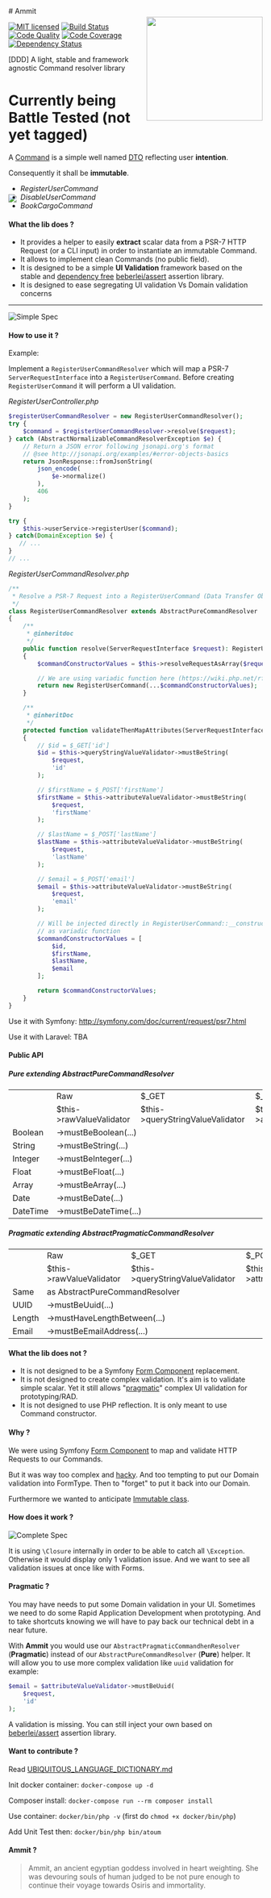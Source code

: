 <img src="https://cloud.githubusercontent.com/assets/2279794/21160379/ef90f812-c184-11e6-99da-add0658f2baf.png" align="right" width="230px" height="206px" vspace="20" />
# Ammit 

[![MIT licensed](https://img.shields.io/badge/license-MIT-blue.svg)](https://raw.githubusercontent.com/imediafrance/ammit/master/LICENSE)
[![Build Status](https://travis-ci.com/imediafrance/ammit.svg?token=JcSB2GZng3ssVpoUAxup&branch=master)](https://travis-ci.com/imediafrance/ammit)
[![Code Quality](https://scrutinizer-ci.com/g/imediafrance/ammit/badges/quality-score.png?b=master)](https://scrutinizer-ci.com/g/imediafrance/ammit)
[![Code Coverage](https://scrutinizer-ci.com/g/imediafrance/ammit/badges/coverage.png?b=master)](https://scrutinizer-ci.com/g/imediafrance/ammit)
[![Dependency Status](https://www.versioneye.com/user/projects/58a229448516c700164c1e01/badge.svg?style=flat-square)](https://www.versioneye.com/user/projects/58a229448516c700164c1e01)


[DDD] A light, stable and framework agnostic Command resolver library

# Currently being Battle Tested (not yet tagged)

A [Command](http://verraes.net/2013/04/decoupling-symfony2-forms-from-entities/) is a simple well named [DTO](http://martinfowler.com/eaaCatalog/dataTransferObject.html) reflecting user **intention**. 

Consequently it shall be **immutable**.

<img src="/docs/RegisterUserCommand.png" align="left" vspace="20" />

  - *RegisterUserCommand*
  - *DisableUserCommand*
  - *BookCargoCommand*
  

#### What the lib does ?

- It provides a helper to easily **extract** scalar data from a PSR-7 HTTP Request (or a CLI input) in order to instantiate an immutable Command.
- It allows to implement clean Commands (no public field).
- It is designed to be a simple **UI Validation** framework based on the stable and [dependency free](https://en.wikipedia.org/wiki/Dependency_hell) [beberlei/assert](https://github.com/beberlei/assert) assertion library.
- It is designed to ease segregating UI validation Vs Domain validation concerns

------------------

![Simple Spec](/docs/specification-simple.png)



#### How to use it ?

Example: 

Implement a `RegisterUserCommandResolver` which will map a PSR-7 `ServerRequestInterface` into a `RegisterUserCommand`.
Before creating `RegisterUserCommand` it will perform a UI validation.

*RegisterUserController.php*
```php
$registerUserCommandResolver = new RegisterUserCommandResolver();
try {
    $command = $registerUserCommandResolver->resolve($request);
} catch (AbstractNormalizableCommandResolverException $e) {
    // Return a JSON error following jsonapi.org's format
    // @see http://jsonapi.org/examples/#error-objects-basics
    return JsonResponse::fromJsonString(
        json_encode(
            $e->normalize()
        ), 
        406
    );
}

try {
    $this->userService->registerUser($command);
} catch(DomainException $e) {
   // ...
}
// ...
```

*RegisterUserCommandResolver.php*
```php
/**
 * Resolve a PSR-7 Request into a RegisterUserCommand (Data Transfer Object)
 */
class RegisterUserCommandResolver extends AbstractPureCommandResolver
{
    /**
     * @inheritdoc
     */
    public function resolve(ServerRequestInterface $request): RegisterUserCommand
    {
        $commandConstructorValues = $this->resolveRequestAsArray($request);

        // We are using variadic function here (https://wiki.php.net/rfc/variadics)
        return new RegisterUserCommand(...$commandConstructorValues);
    }

    /**
     * @inheritDoc
     */
    protected function validateThenMapAttributes(ServerRequestInterface $request): array
    {
        // $id = $_GET['id']
        $id = $this->queryStringValueValidator->mustBeString(
            $request,
            'id'
        );

        // $firstName = $_POST['firstName']
        $firstName = $this->attributeValueValidator->mustBeString(
            $request,
            'firstName'
        );

        // $lastName = $_POST['lastName']
        $lastName = $this->attributeValueValidator->mustBeString(
            $request,
            'lastName'
        );

        // $email = $_POST['email']
        $email = $this->attributeValueValidator->mustBeString(
            $request,
            'email'
        );

        // Will be injected directly in RegisterUserCommand::__construct(...$args)
        // as variadic function
        $commandConstructorValues = [
            $id,
            $firstName,
            $lastName,
            $email
        ];

        return $commandConstructorValues;
    }
}
```

Use it with Symfony: http://symfony.com/doc/current/request/psr7.html

Use it with Laravel: TBA

#### Public API
 
##### Pure extending AbstractPureCommandResolver

<table>
  <tr>
    <td></td>
    <td>Raw</td>
    <td>$_GET</td>
    <td>$_POST</td>
  </tr>
  <tr>
    <td></td>
    <td>$this->rawValueValidator</td>
    <td>$this->queryStringValueValidator</td>
    <td>$this->attributeValueValidator</td>
  </tr>
  <tr>
    <td>Boolean</td>
    <td colspan="3">->mustBeBoolean(...)</td>
  </tr>
  <tr>
    <td>String</td>
    <td colspan="3">->mustBeString(...)</td>
  </tr>
  <tr>
    <td>Integer</td>
    <td colspan="3">->mustBeInteger(...)</td>
  </tr>
  <tr>
    <td>Float</td>
    <td colspan="3">->mustBeFloat(...)</td>
  </tr>
  <tr>
    <td>Array</td>
    <td colspan="3">->mustBeArray(...)</td>
  </tr>
  <tr>
    <td>Date</td>
    <td colspan="3">->mustBeDate(...)</td>
  </tr>
  <tr>
    <td>DateTime</td>
    <td colspan="3">->mustBeDateTime(...)</td>
  </tr>
</table>

##### Pragmatic extending AbstractPragmaticCommandResolver

<table>
  <tr>
    <td></td>
    <td>Raw</td>
    <td>$_GET</td>
    <td>$_POST</td>
  </tr>
  <tr>
    <td></td>
    <td>$this->rawValueValidator</td>
    <td>$this->queryStringValueValidator</td>
    <td>$this->attributeValueValidator</td>
  </tr>
  <tr>
    <td>Same</td>
    <td colspan="3">as AbstractPureCommandResolver</td>
  </tr>
  <tr>
    <td>UUID</td>
    <td colspan="3">->mustBeUuid(...)</td>
  </tr>
  <tr>
    <td>Length</td>
    <td colspan="3">->mustHaveLengthBetween(...)</td>
  </tr>
  <tr>
    <td>Email</td>
    <td colspan="3">->mustBeEmailAddress(...)</td>
  </tr>
</table>


#### What the lib does not ?

- It is not designed to be a Symfony [Form Component](https://symfony.com/doc/current/components/form.html) replacement.
- It is not designed to create complex validation. It's aim is to validate simple scalar. Yet it still allows "[pragmatic](https://github.com/imediafrance/ammit#pragmatic-)" complex UI validation for prototyping/RAD.
- It is not designed to use PHP reflection. It is only meant to use Command constructor.

#### Why ?

We were using Symfony [Form Component](https://symfony.com/doc/current/components/form.html) to map and validate HTTP Requests to our Commands.

But it was way too complex and [hacky](https://github.com/webdevilopers/php-ddd/issues/5). And too tempting to put our Domain validation into FormType. Then to "forget" to put it back into our Domain.

Furthermore we wanted to anticipate [Immutable class](https://wiki.php.net/rfc/immutability).

#### How does it work ?

![Complete Spec](/docs/specification-complete.png)

It is using `\Closure` internally in order to be able to catch all `\Exception`. 
Otherwise it would display only 1 validation issue. And we want to see all validation issues at once like with Forms.

#### Pragmatic ?

You may have needs to put some Domain validation in your UI.
Sometimes we need to do some Rapid Application Development when prototyping.
And to take shortcuts knowing we will have to pay back our technical debt in a near future.

With **Ammit** you would use our `AbstractPragmaticCommandhenResolver` (**Pragmatic**) instead of our `AbstractPureCommandResolver` (**Pure**) helper.
It will allow you to use more complex validation like `uuid` validation for example:

```php
$email = $attributeValueValidator->mustBeUuid(
    $request,
    'id'
);
```

A validation is missing. You can still inject your own based on [beberlei/assert](https://github.com/beberlei/assert) assertion library.


#### Want to contribute ?

Read [UBIQUITOUS_LANGUAGE_DICTIONARY.md](UBIQUITOUS_LANGUAGE_DICTIONARY.md)

Init docker container: `docker-compose up -d`

Composer install: `docker-compose run --rm composer install`

Use container: `docker/bin/php -v` (first do `chmod +x docker/bin/php`)

Add Unit Test then: `docker/bin/php bin/atoum`

#### Ammit ?

> Ammit, an ancient egyptian goddess involved in heart weighting. She was devouring souls of human judged to be not pure enough to continue their voyage towards Osiris and immortality.

